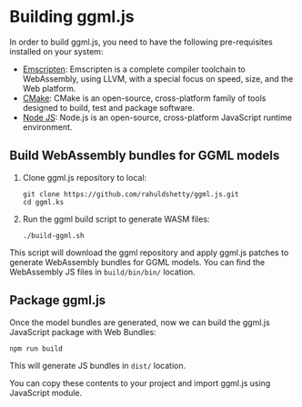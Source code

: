 # Building ggml.js

In order to build ggml.js, you need to have the following pre-requisites installed on your system:

* [Emscripten](https://emscripten.org/docs/getting_started/downloads.html): Emscripten is a complete compiler toolchain to WebAssembly, using LLVM, with a special focus on speed, size, and the Web platform.
* [CMake](https://cmake.org/download/): CMake is an open-source, cross-platform family of tools designed to build, test and package software.
* [Node JS](https://nodejs.org/it/download/current): Node.js is an open-source, cross-platform JavaScript runtime environment.

## Build WebAssembly bundles for GGML models

1) Clone ggml.js repository to local:
    ```
    git clone https://github.com/rahuldshetty/ggml.js.git
    cd ggml.ks
    ```

2) Run the ggml build script to generate WASM files:
    ```
    ./build-ggml.sh
    ```

This script will download the ggml repository and apply ggml.js patches to generate WebAssembly bundles for GGML models.
You can find the WebAssembly JS files in `build/bin/bin/` location.

## Package ggml.js

Once the model bundles are generated, now we can build the ggml.js JavaScript package with Web Bundles:

```
npm run build
```

This will generate JS bundles in `dist/` location. 

You can copy these contents to your project and import ggml.js using JavaScript module. 
